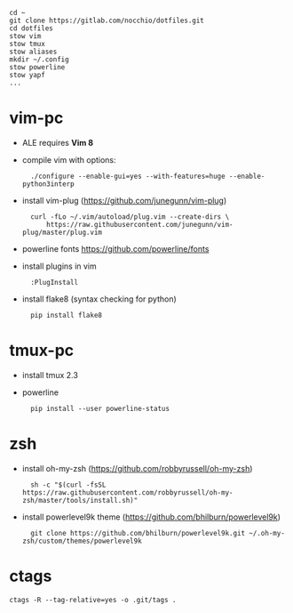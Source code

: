 ```
cd ~
git clone https://gitlab.com/nocchio/dotfiles.git
cd dotfiles
stow vim
stow tmux
stow aliases
mkdir ~/.config
stow powerline
stow yapf
...
```

vim-pc
======
* ALE requires **Vim 8**
* compile vim with options:

        ./configure --enable-gui=yes --with-features=huge --enable-python3interp

* install vim-plug (https://github.com/junegunn/vim-plug)  

        curl -fLo ~/.vim/autoload/plug.vim --create-dirs \
            https://raw.githubusercontent.com/junegunn/vim-plug/master/plug.vim


* powerline fonts https://github.com/powerline/fonts  
* install plugins in vim

        :PlugInstall

* install flake8 (syntax checking for python)

        pip install flake8


tmux-pc
=======
* install tmux 2.3
* powerline  

        pip install --user powerline-status


zsh
===
* install oh-my-zsh (https://github.com/robbyrussell/oh-my-zsh)  

        sh -c "$(curl -fsSL https://raw.githubusercontent.com/robbyrussell/oh-my-zsh/master/tools/install.sh)"

* install powerlevel9k theme (https://github.com/bhilburn/powerlevel9k)  

        git clone https://github.com/bhilburn/powerlevel9k.git ~/.oh-my-zsh/custom/themes/powerlevel9k


ctags
=====

    ctags -R --tag-relative=yes -o .git/tags .


